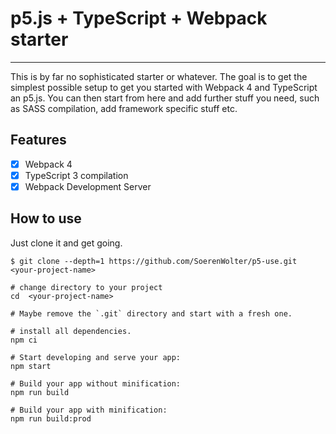# p5.js  + TypeScript + Webpack starter
------------------------------

This is by far no sophisticated starter or whatever. The goal is to get the simplest possible setup to get you started with Webpack 4 and TypeScript an p5.js. You can then start from here and add further stuff you need, such as SASS compilation, add framework specific stuff etc.

## Features

- [x] Webpack 4
- [x] TypeScript 3 compilation
- [x] Webpack Development Server

## How to use

Just clone it and get going.

```
$ git clone --depth=1 https://github.com/SoerenWolter/p5-use.git <your-project-name>

# change directory to your project
cd  <your-project-name>

# Maybe remove the `.git` directory and start with a fresh one.

# install all dependencies.
npm ci

# Start developing and serve your app:
npm start

# Build your app without minification: 
npm run build

# Build your app with minification: 
npm run build:prod

```